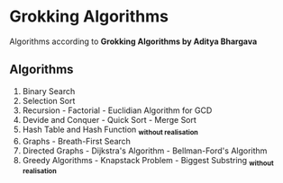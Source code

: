 # Grokking Algorithms

Algorithms according to **Grokking Algorithms by Aditya Bhargava**

## Algorithms

1. Binary Search
2. Selection Sort
3. Recursion - Factorial - Euclidian Algorithm for GCD
4. Devide and Conquer - Quick Sort - Merge Sort
5. Hash Table and Hash Function **<sub>without realisation</sub>**
6. Graphs - Breath-First Search
7. Directed Graphs - Dijkstra's Algorithm - Bellman-Ford's Algorithm
8. Greedy Algorithms - Knapstack Problem - Biggest Substring **<sub>without realisation</sub>**
